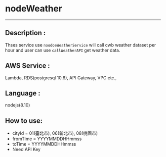 # nodeWeather
---
## Description : 
Thses service use `noodoeWeatherService` will call cwb weather dataset per hour and user can use `callWeatherAPI` get weather data.
## AWS Service : 
Lambda, RDS(postgresql 10.6), API Gateway, VPC etc.,
## Language : 
nodejs(8.10)
## How to use: 
- cityId = 01(臺北市), 06(新北市), 08(桃園市)
- fromTime = YYYYMMDDHHmmss
- toTime = YYYYMMDDHHmmss
- Need API Key
